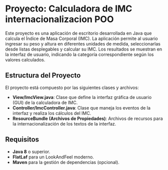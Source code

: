 # Proyecto: Calculadora de IMC internacionalizacion POO

Este proyecto es una aplicación de escritorio desarrollada en Java que calcula el Índice de Masa Corporal (IMC). La aplicación permite al usuario ingresar su peso y altura en diferentes unidades de medida, seleccionarlas desde listas desplegables y calcular su IMC. Los resultados se muestran en la interfaz de usuario, indicando la categoría correspondiente según los valores calculados.

## Estructura del Proyecto

El proyecto está compuesto por las siguientes clases y archivos:

- **View/ImcView.java**: Clase que define la interfaz gráfica de usuario (GUI) de la calculadora de IMC.
- **Controller/ImcController.java**: Clase que maneja los eventos de la interfaz y realiza los cálculos del IMC.
- **ResourceBundle (Archivos de Propiedades)**: Archivos de recursos para la internacionalización de los textos de la interfaz.

## Requisitos

- **Java 8** o superior.
- **FlatLaf** para un LookAndFeel moderno.
- **Maven** para la gestión de dependencias (opcional).
